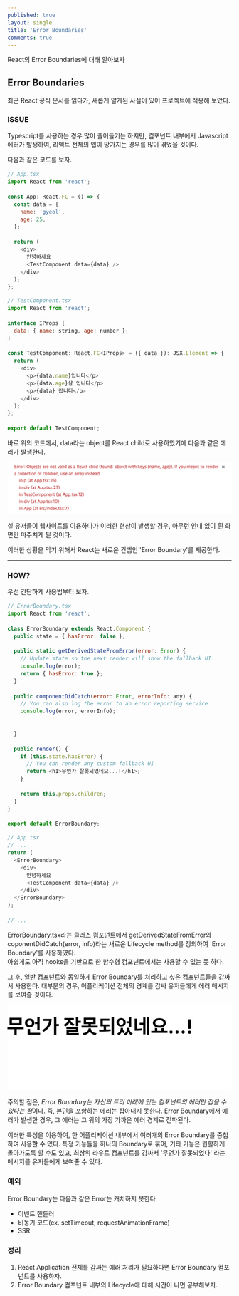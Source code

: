 ```yaml
---
published: true
layout: single
title: 'Error Boundaries'
comments: true
---
```


React의 Error Boundaries에 대해 알아보자

## Error Boundaries

최근 React 공식 문서를 읽다가, 새롭게 알게된 사실이 있어 프로젝트에 적용해 보았다.

### ISSUE

Typescript를 사용하는 경우 많이 줄어들기는 하지만, 컴포넌트 내부에서 Javascript 에러가 발생하여, 리액트 전체의 앱이 망가지는 경우를 많이 겪었을 것이다.

다음과 같은 코드를 보자.

```javascript
// App.tsx
import React from 'react';

const App: React.FC = () => {
  const data = {
    name: 'gyeol',
    age: 25,
  };

  return (
    <div>
      안녕하세요
      <TestComponent data={data} />
    </div>
  );
};
```

```javascript
// TestComponent.tsx
import React from 'react';

interface IProps {
  data: { name: string, age: number };
}

const TestComponent: React.FC<IProps> = ({ data }): JSX.Element => {
  return (
    <div>
      <p>{data.name}입니다</p>
      <p>{data.age}살 입니다</p>
      <p>{data} 랍니다</p>
    </div>
  );
};

export default TestComponent;
```

바로 위의 코드에서, data라는 object를 React child로 사용하였기에 다음과 같은 에러가 발생한다.

![Error](https://raw.githubusercontent.com/gyeol1212/gyeol1212.github.io/master/_posts/assets/1108error.png)

실 유저들이 웹사이트를 이용하다가 이러한 현상이 발생할 경우, 아무런 안내 없이 흰 화면만 마주치게 될 것이다.

이러한 상황을 막기 위해서 React는 새로운 컨셉인 'Error Boundary'를 제공한다.

---

### HOW?

우선 간단하게 사용법부터 보자.

```javascript
// ErrorBoundary.tsx
import React from 'react';

class ErrorBoundary extends React.Component {
  public state = { hasError: false };

  public static getDerivedStateFromError(error: Error) {
    // Update state so the next render will show the fallback UI.
    console.log(error);
    return { hasError: true };
  }

  public componentDidCatch(error: Error, errorInfo: any) {
    // You can also log the error to an error reporting service
    console.log(error, errorInfo);


  }

  public render() {
    if (this.state.hasError) {
      // You can render any custom fallback UI
      return <h1>무언가 잘못되었네요...!</h1>;
    }

    return this.props.children;
  }
}

export default ErrorBoundary;
```

```javascript
// App.tsx
// ...
return (
  <ErrorBoundary>
    <div>
      안녕하세요
      <TestComponent data={data} />
    </div>
  </ErrorBoundary>
);

// ...
```

ErrorBoundary.tsx라는 클래스 컴포넌트에서 getDerivedStateFromError와 coponentDidCatch(error, info)라는 새로운 Lifecycle method를 정의하여 'Error Boundary'를 사용하였다. <br>
아쉽게도 아직 hooks을 기반으로 한 함수형 컴포넌트에서는 사용할 수 없는 듯 하다.

그 후, 일반 컴포넌트와 동일하게 Error Boundary를 처리하고 싶은 컴포넌트들을 감싸서 사용한다. 대부분의 경우, 어플리케이션 전체의 경계를 감싸 유저들에게 에러 메시지를 보여줄 것이다.

![ErrorBoundary](https://raw.githubusercontent.com/gyeol1212/gyeol1212.github.io/master/_posts/assets/ErrorBoundary.png)

주의할 점은, *Error Boundary는 자신의 트리 아래에 있는 컴포넌트의 에러만 잡을 수 있다는 점*이다. 즉, 본인을 포함하는 에러는 잡아내지 못한다. Error Boundary에서 에러가 발생한 경우, 그 에러는 그 위의 가장 가까운 에러 경계로 전파된다.

이러한 특성을 이용하여, 한 어플리케이션 내부에서 여러개의 Error Boundary를 중첩하여 사용할 수 있다. 특정 기능들을 하나의 Boundary로 묶어, 기타 기능은 원활하게 돌아가도록 할 수도 있고, 최상위 라우트 컴포넌트를 감싸서 '무언가 잘못되었다' 라는 메시지를 유저들에게 보여줄 수 있다.

### 예외

Error Boundary는 다음과 같은 Error는 캐치하지 못한다

- 이벤트 핸들러
- 비동기 코드(ex. setTimeout, requestAnimationFrame)
- SSR

### 정리

1. React Application 전체를 감싸는 에러 처리가 필요하다면 Error Boundary 컴포넌트를 사용하자.
2. Error Boundary 컴포넌트 내부의 Lifecycle에 대해 시간이 나면 공부해보자.
